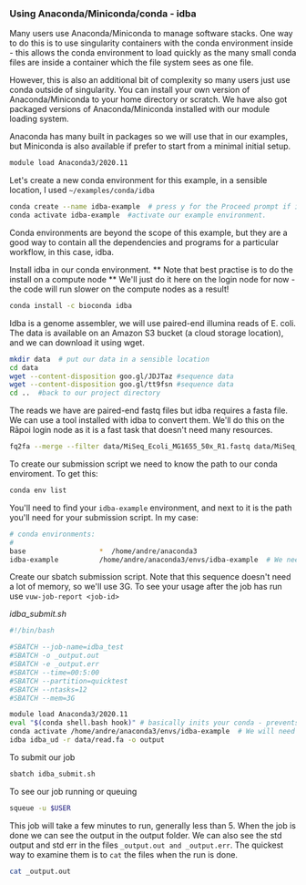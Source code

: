 ### Using Anaconda/Miniconda/conda - idba

Many users use Anaconda/Miniconda to manage software stacks.  One way to do this is to use singularity containers with the conda environment inside - this allows the conda environment to load quickly as the many small conda files are inside a container which the file system sees as one file.

However, this is also an additional bit of complexity so many users just use conda outside of singularity.  You can install your own version of Anaconda/Miniconda to your home directory or scratch.  We have also got packaged versions of Anaconda/Miniconda installed with our module loading system.

Anaconda has many built in packages so we will use that in our examples, but Miniconda is also available if prefer to start from a minimal initial setup.

```bash
module load Anaconda3/2020.11 
```

Let's create a new conda environment for this example, in a sensible location, I used ```~/examples/conda/idba```

```bash
conda create --name idba-example  # press y for the Proceed prompt if it looks correct
conda activate idba-example  #activate our example environment.
```

Conda environments are beyond the scope of this example, but they are a good way to contain all the dependencies and programs for a particular workflow, in this case, idba.

Install idba in our conda environment.  ** Note that best practise is to do the install on a compute node ** We'll just do it here on the login node for now - the code will run slower on the compute nodes as a result!

```bash
conda install -c bioconda idba
```

Idba is a genome assembler, we will use paired-end illumina reads of E. coli.  The data is available on an Amazon S3 bucket (a cloud storage location), and we can download it using wget.
```bash
mkdir data  # put our data in a sensible location
cd data
wget --content-disposition goo.gl/JDJTaz #sequence data
wget --content-disposition goo.gl/tt9fsn #sequence data
cd ..  #back to our project directory
```

The reads we have are paired-end fastq files but idba requires a fasta file. We can use a tool installed with idba to convert them. We'll do this on the Rāpoi login node as it is a fast task that doesn't need many resources.

```bash
fq2fa --merge --filter data/MiSeq_Ecoli_MG1655_50x_R1.fastq data/MiSeq_Ecoli_MG1655_50x_R2.fastq data/read.fa
```

To create our submission script we need to know the path to our conda enviroment. To get this:
```bash
conda env list
```
You'll need to find your ```idba-example``` environment, and next to it is the path you'll need for your submission script.  In my case:
```bash
# conda environments:
#
base                  *  /home/andre/anaconda3
idba-example          /home/andre/anaconda3/envs/idba-example  # We need this line, it'll be different for you!
```


Create our sbatch submission script. Note that this sequence doesn't need a lot of memory, so we'll use 3G. To see your usage after the job has run use ```vuw-job-report <job-id>```

*idba_submit.sh*
```bash
#!/bin/bash

#SBATCH --job-name=idba_test
#SBATCH -o _output.out
#SBATCH -e _output.err
#SBATCH --time=00:5:00
#SBATCH --partition=quicktest
#SBATCH --ntasks=12
#SBATCH --mem=3G

module load Anaconda3/2020.11
eval "$(conda shell.bash hook)" # basically inits your conda - prevents errors like: CommandNotFoundError: Your shell has not been properly configured ...
conda activate /home/andre/anaconda3/envs/idba-example  # We will need to activate our conda enviroment on the remote node
idba idba_ud -r data/read.fa -o output
```

To submit our job
```bash
sbatch idba_submit.sh
```

To see our job running or queuing
```bash
squeue -u $USER
```
This job will take a few minutes to run, generally less than 5.
When the job is done we can see the output in the output folder.  We can also see the std output and std err in the files ```_output.out and _output.err```.  The quickest way to examine them is to ```cat``` the files when the run is done.
```bash
cat _output.out
```


